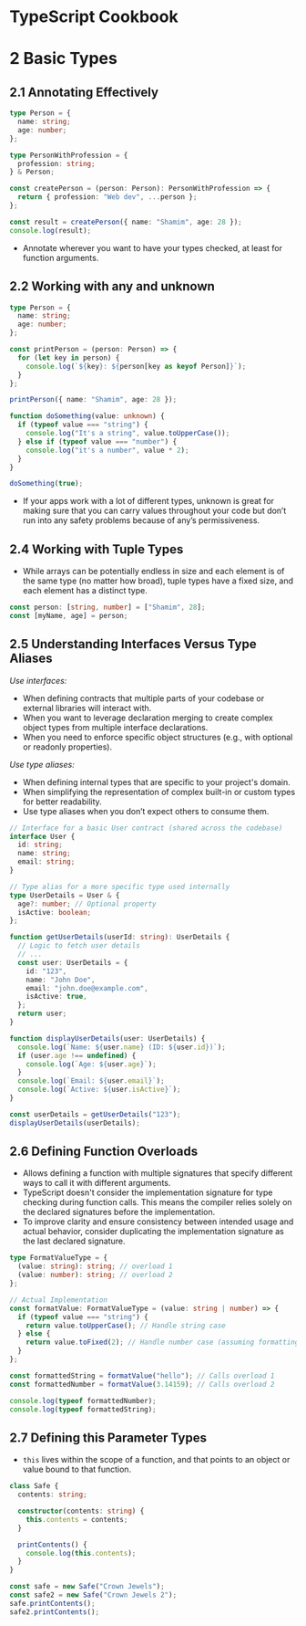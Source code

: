 # TypeScript Cookbook

# 2 Basic Types

## 2.1 Annotating Effectively

```ts
type Person = {
  name: string;
  age: number;
};

type PersonWithProfession = {
  profession: string;
} & Person;

const createPerson = (person: Person): PersonWithProfession => {
  return { profession: "Web dev", ...person };
};

const result = createPerson({ name: "Shamim", age: 28 });
console.log(result);
```

- Annotate wherever you want to have your types checked, at least for function arguments.

## 2.2 Working with any and unknown

```ts
type Person = {
  name: string;
  age: number;
};

const printPerson = (person: Person) => {
  for (let key in person) {
    console.log(`${key}: ${person[key as keyof Person]}`);
  }
};

printPerson({ name: "Shamim", age: 28 });

function doSomething(value: unknown) {
  if (typeof value === "string") {
    console.log("It's a string", value.toUpperCase());
  } else if (typeof value === "number") {
    console.log("it's a number", value * 2);
  }
}

doSomething(true);
```

- If your apps work with a lot of different types, unknown is great for making sure that you can carry values throughout your code but don’t run into any safety problems because of any’s permissiveness.

## 2.4 Working with Tuple Types

- While arrays can be potentially endless in size and each element is of the same type (no matter how broad), tuple types have a fixed size, and each element has a distinct type.

```ts
const person: [string, number] = ["Shamim", 28];
const [myName, age] = person;
```

## 2.5 Understanding Interfaces Versus Type Aliases

_Use interfaces:_

- When defining contracts that multiple parts of your codebase or external libraries will interact with.
- When you want to leverage declaration merging to create complex object types from multiple interface declarations.
- When you need to enforce specific object structures (e.g., with optional or readonly properties).

_Use type aliases:_

- When defining internal types that are specific to your project's domain.
- When simplifying the representation of complex built-in or custom types for better readability.
- Use type aliases when you don’t expect others to consume them.

```ts
// Interface for a basic User contract (shared across the codebase)
interface User {
  id: string;
  name: string;
  email: string;
}

// Type alias for a more specific type used internally
type UserDetails = User & {
  age?: number; // Optional property
  isActive: boolean;
};

function getUserDetails(userId: string): UserDetails {
  // Logic to fetch user details
  // ...
  const user: UserDetails = {
    id: "123",
    name: "John Doe",
    email: "john.doe@example.com",
    isActive: true,
  };
  return user;
}

function displayUserDetails(user: UserDetails) {
  console.log(`Name: ${user.name} (ID: ${user.id})`);
  if (user.age !== undefined) {
    console.log(`Age: ${user.age}`);
  }
  console.log(`Email: ${user.email}`);
  console.log(`Active: ${user.isActive}`);
}

const userDetails = getUserDetails("123");
displayUserDetails(userDetails);
```

## 2.6 Defining Function Overloads

- Allows defining a function with multiple signatures that specify different ways to call it with different arguments.
- TypeScript doesn't consider the implementation signature for type checking during function calls. This means the compiler relies solely on the declared signatures before the implementation.
- To improve clarity and ensure consistency between intended usage and actual behavior, consider duplicating the implementation signature as the last declared signature.

```ts
type FormatValueType = {
  (value: string): string; // overload 1
  (value: number): string; // overload 2
};

// Actual Implementation
const formatValue: FormatValueType = (value: string | number) => {
  if (typeof value === "string") {
    return value.toUpperCase(); // Handle string case
  } else {
    return value.toFixed(2); // Handle number case (assuming formatting to two decimals)
  }
};

const formattedString = formatValue("hello"); // Calls overload 1
const formattedNumber = formatValue(3.14159); // Calls overload 2

console.log(typeof formattedNumber);
console.log(typeof formattedString);
```

## 2.7 Defining this Parameter Types

- `this` lives within the scope of a function, and that points to an object or value bound to that function.

```ts
class Safe {
  contents: string;

  constructor(contents: string) {
    this.contents = contents;
  }

  printContents() {
    console.log(this.contents);
  }
}

const safe = new Safe("Crown Jewels");
const safe2 = new Safe("Crown Jewels 2");
safe.printContents();
safe2.printContents();
```
